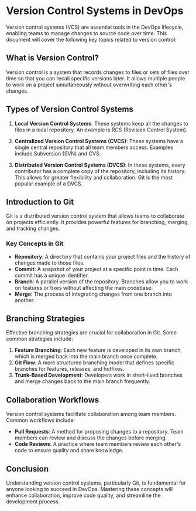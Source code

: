 # Version Control Systems in DevOps

Version control systems (VCS) are essential tools in the DevOps lifecycle, enabling teams to manage changes to source code over time. This document will cover the following key topics related to version control:

## What is Version Control?

Version control is a system that records changes to files or sets of files over time so that you can recall specific versions later. It allows multiple people to work on a project simultaneously without overwriting each other's changes.

## Types of Version Control Systems

1. **Local Version Control Systems**: These systems keep all the changes to files in a local repository. An example is RCS (Revision Control System).

2. **Centralized Version Control Systems (CVCS)**: These systems have a single central repository that all team members access. Examples include Subversion (SVN) and CVS.

3. **Distributed Version Control Systems (DVCS)**: In these systems, every contributor has a complete copy of the repository, including its history. This allows for greater flexibility and collaboration. Git is the most popular example of a DVCS.

## Introduction to Git

Git is a distributed version control system that allows teams to collaborate on projects efficiently. It provides powerful features for branching, merging, and tracking changes.

### Key Concepts in Git

- **Repository**: A directory that contains your project files and the history of changes made to those files.
- **Commit**: A snapshot of your project at a specific point in time. Each commit has a unique identifier.
- **Branch**: A parallel version of the repository. Branches allow you to work on features or fixes without affecting the main codebase.
- **Merge**: The process of integrating changes from one branch into another.

## Branching Strategies

Effective branching strategies are crucial for collaboration in Git. Some common strategies include:

1. **Feature Branching**: Each new feature is developed in its own branch, which is merged back into the main branch once complete.
2. **Git Flow**: A more structured branching model that defines specific branches for features, releases, and hotfixes.
3. **Trunk-Based Development**: Developers work in short-lived branches and merge changes back to the main branch frequently.

## Collaboration Workflows

Version control systems facilitate collaboration among team members. Common workflows include:

- **Pull Requests**: A method for proposing changes to a repository. Team members can review and discuss the changes before merging.
- **Code Reviews**: A practice where team members review each other's code to ensure quality and share knowledge.

## Conclusion

Understanding version control systems, particularly Git, is fundamental for anyone looking to succeed in DevOps. Mastering these concepts will enhance collaboration, improve code quality, and streamline the development process.